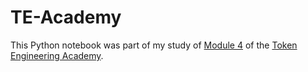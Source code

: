 # TE-Academy

This Python notebook was part of my study of [Module 4](https://tokenengineering.net/course/tef-module4/) of the [Token Engineering Academy](https://tokenengineering.net/).
